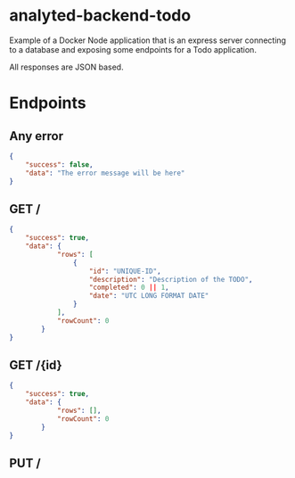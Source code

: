 # analyted-backend-todo

Example of a Docker Node application that is an express server connecting to a database and exposing some endpoints for a Todo application.

All responses are JSON based.

# Endpoints

## Any error

```json
{
    "success": false,
    "data": "The error message will be here"
}
```

## GET /

```json
{
    "success": true,
    "data": {
            "rows": [
                {
                    "id": "UNIQUE-ID",
                    "description": "Description of the TODO",
                    "completed": 0 || 1,
                    "date": "UTC LONG FORMAT DATE"
                }
            ],
            "rowCount": 0
        }
}
```

## GET /{id}

```json
{
    "success": true,
    "data": {
            "rows": [],
            "rowCount": 0
        }
}
```

## PUT /

